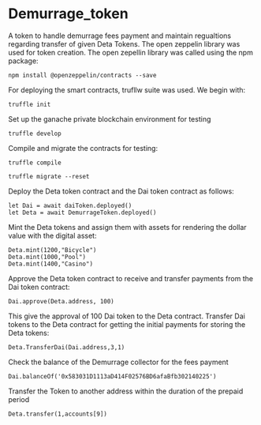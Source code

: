 # Demurrage_token
A token to handle demurrage fees payment and maintain regualtions regarding transfer of given Deta Tokens. The open zeppelin library was used for token creation. The open zepellin library was called using the npm package:
```shell
npm install @openzeppelin/contracts --save
```
For deploying the smart contracts, trufllw suite was used. We begin with:
```shell
truffle init
```
Set up the ganache private blockchain environment for testing
```shell
truffle develop
```
Compile and migrate the contracts for testing:
```shell
truffle compile
```
```shell
truffle migrate --reset
```
Deploy the Deta token contract and the Dai token contract as follows:
```shell
let Dai = await daiToken.deployed()
let Deta = await DemurrageToken.deployed()
```
Mint the Deta tokens and assign them with assets for rendering the dollar value with the digital asset:
```shell
Deta.mint(1200,"Bicycle")
Deta.mint(1000,"Pool")
Deta.mint(1400,"Casino")
```
Approve the Deta token contract to receive and transfer payments from the Dai token contract:
```shell
Dai.approve(Deta.address, 100)
```
This give the approval of 100 Dai token to the Deta contract.
Transfer Dai tokens to the Deta contract for getting the initial payments for storing the Deta tokens:
```shell
Deta.TransferDai(Dai.address,3,1)
```
Check the balance of the Demurrage collector for the fees payment
```shell
Dai.balanceOf('0x583031D1113aD414F02576BD6afaBfb302140225')
```
Transfer the Token to another address within the duration of the prepaid period
```shell
Deta.transfer(1,accounts[9])
```
